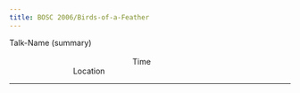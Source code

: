 ```yaml
---
title: BOSC 2006/Birds-of-a-Feather
---
```


Talk-Name (summary)
                                                                                                                                                                                        Time                                                                                            Location

------------------------------------------------------------------------
